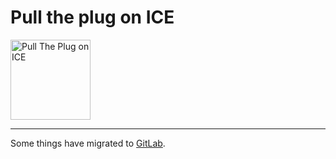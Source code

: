 # Pull the plug on ICE 

<img width="128" alt="Pull The Plug on ICE" src="https://upload.wikimedia.org/wikipedia/commons/6/64/Pull_The_Plug_on_ICE.png" float="left">

<hr />

Some things have migrated to [GitLab](https://gitlab.com/rossabaker).
